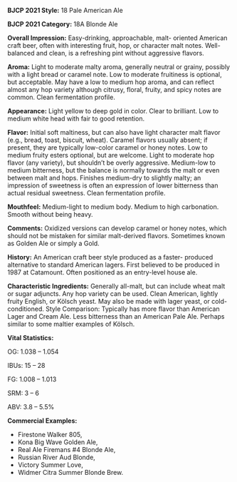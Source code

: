 <b>BJCP 2021 Style:</b> 18 Pale American Ale

<b>BJCP 2021 Category:</b> 18A Blonde Ale

<b>Overall Impression:</b> Easy-drinking, approachable, malt-
oriented American craft beer, often with interesting fruit, hop,
or character malt notes. Well-balanced and clean, is a
refreshing pint without aggressive flavors.

<b>Aroma:</b> Light to moderate malty aroma, generally neutral or
grainy, possibly with a light bread or caramel note. Low to
moderate fruitiness is optional, but acceptable. May have a low
to medium hop aroma, and can reflect almost any hop variety
although citrusy, floral, fruity, and spicy notes are common.
Clean fermentation profile.

<b>Appearance:</b> Light yellow to deep gold in color. Clear to
brilliant. Low to medium white head with fair to good
retention.

<b>Flavor:</b> Initial soft maltiness, but can also have light character
malt flavor (e.g., bread, toast, biscuit, wheat). Caramel flavors
usually absent; if present, they are typically low-color caramel
or honey notes. Low to medium fruity esters optional, but are
welcome. Light to moderate hop flavor (any variety), but
shouldn’t be overly aggressive. Medium-low to medium
bitterness, but the balance is normally towards the malt or
even between malt and hops. Finishes medium-dry to slightly
malty; an impression of sweetness is often an expression of
lower bitterness than actual residual sweetness. Clean
fermentation profile.

<b>Mouthfeel:</b> Medium-light to medium body. Medium to high
carbonation. Smooth without being heavy.

<b>Comments:</b> Oxidized versions can develop caramel or honey
notes, which should not be mistaken for similar malt-derived
flavors. Sometimes known as Golden Ale or simply a Gold.

<b>History:</b> An American craft beer style produced as a faster-
produced alternative to standard American lagers. First
believed to be produced in 1987 at Catamount. Often
positioned as an entry-level house ale.

<b>Characteristic Ingredients:</b> Generally all-malt, but can
include wheat malt or sugar adjuncts. Any hop variety can be
used. Clean American, lightly fruity English, or Kölsch yeast.
May also be made with lager yeast, or cold-conditioned.
Style Comparison: Typically has more flavor than American
Lager and Cream Ale. Less bitterness than an American Pale
Ale. Perhaps similar to some maltier examples of Kölsch.

<b>Vital Statistics:</b>

OG: 1.038 – 1.054

IBUs: 15 – 28

FG: 1.008 – 1.013

SRM: 3 – 6

ABV: 3.8 – 5.5%

<b>Commercial Examples:</b>
- Firestone Walker 805,
- Kona Big Wave Golden Ale,
- Real Ale Firemans #4 Blonde Ale,
- Russian River Aud Blonde,
- Victory Summer Love,
- Widmer Citra Summer Blonde Brew.
